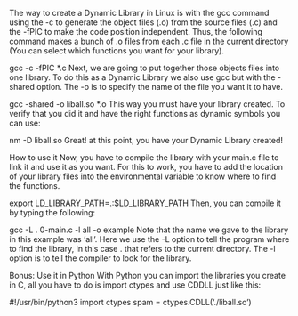 The way to create a Dynamic Library in Linux is with the gcc command using the -c to generate the object files (.o) from the source files (.c) and the -fPIC to make the code position independent. Thus, the following command makes a bunch of .o files from each .c file in the current directory (You can select which functions you want for your library).

gcc -c -fPIC *.c
Next, we are going to put together those objects files into one library. To do this as a Dynamic Library we also use gcc but with the -shared option. The -o is to specify the name of the file you want it to have.

gcc -shared -o liball.so *.o
This way you must have your library created. To verify that you did it and have the right functions as dynamic symbols you can use:

nm -D liball.so
Great! at this point, you have your Dynamic Library created!

How to use it
Now, you have to compile the library with your main.c file to link it and use it as you want. For this to work, you have to add the location of your library files into the environmental variable to know where to find the functions.

export LD_LIBRARY_PATH=.:$LD_LIBRARY_PATH
Then, you can compile it by typing the following:

gcc -L . 0-main.c -l all -o example
Note that the name we gave to the library in this example was ‘all’. Here we use the -L option to tell the program where to find the library, in this case . that refers to the current directory. The -l option is to tell the compiler to look for the library.

Bonus: Use it in Python
With Python you can import the libraries you create in C, all you have to do is import ctypes and use CDDLL just like this:

#!/usr/bin/python3
import ctypes
spam = ctypes.CDLL(‘./liball.so’)
